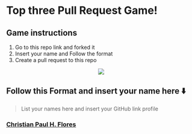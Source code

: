 # Top three Pull Request Game!

## Game instructions
1. Go to this repo link and forked it
2. Insert your name and Follow the format
3. Create a pull request to this repo

<p align="center">
<img src="https://user-images.githubusercontent.com/63575947/148519439-852c7f87-7b00-4405-8ba5-3cdccc0de296.gif">
  </p>


## Follow this Format and insert your name here ⬇️
> List your names here and insert your GitHub link profile

### [Christian Paul H. Flores](https://github.com/GinoongFlores)




